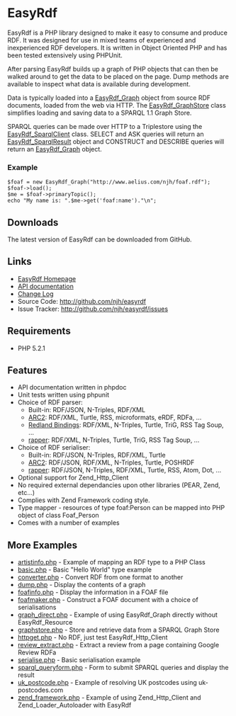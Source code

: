 EasyRdf
=======
EasyRdf is a PHP library designed to make it easy to consume and produce RDF.
It was designed for use in mixed teams of experienced and inexperienced RDF
developers. It is written in Object Oriented PHP and has been tested
extensively using PHPUnit.

After parsing EasyRdf builds up a graph of PHP objects that can then be walked
around to get the data to be placed on the page. Dump methods are available to
inspect what data is available during development.

Data is typically loaded into a [EasyRdf_Graph] object from source RDF
documents, loaded from the web via HTTP. The [EasyRdf_GraphStore] class
simplifies loading and saving data to a SPARQL 1.1 Graph Store.

SPARQL queries can be made over HTTP to a Triplestore using the
[EasyRdf_SparqlClient] class. SELECT and ASK queries will return an
[EasyRdf_SparqlResult] object and CONSTRUCT and DESCRIBE queries will return
an [EasyRdf_Graph] object.

### Example ###

    $foaf = new EasyRdf_Graph("http://www.aelius.com/njh/foaf.rdf");
    $foaf->load();
    $me = $foaf->primaryTopic();
    echo "My name is: ".$me->get('foaf:name')."\n";


Downloads
---------

The latest version of EasyRdf can be downloaded from GitHub.

Links
-----

* [EasyRdf Homepage](http://www.aelius.com/njh/easyrdf/)
* [API documentation](http://www.aelius.com/njh/easyrdf/docs/)
* [Change Log](http://github.com/njh/easyrdf/blob/master/CHANGELOG.md)
* Source Code: <http://github.com/njh/easyrdf>
* Issue Tracker: <http://github.com/njh/easyrdf/issues>

Requirements
------------

* PHP 5.2.1


Features
--------

* API documentation written in phpdoc
* Unit tests written using phpunit
* Choice of RDF parser:
  * Built-in: RDF/JSON, N-Triples, RDF/XML
  * [ARC2]: RDF/XML, Turtle, RSS, microformats, eRDF, RDFa, ...
  * [Redland Bindings]: RDF/XML, N-Triples, Turtle, TriG, RSS Tag Soup, ...
  * [rapper]: RDF/XML, N-Triples, Turtle, TriG, RSS Tag Soup, ...
* Choice of RDF serialiser:
  * Built-in: RDF/JSON, N-Triples, RDF/XML, Turtle
  * [ARC2]: RDF/JSON, RDF/XML, N-Triples, Turtle, POSHRDF
  * [rapper]: RDF/JSON, N-Triples, RDF/XML, Turtle, RSS, Atom, Dot, ...
* Optional support for Zend_Http_Client
* No required external dependancies upon other libraries (PEAR, Zend, etc...)
* Complies with Zend Framework coding style.
* Type mapper - resources of type foaf:Person can be mapped into PHP object of class Foaf_Person
* Comes with a number of examples


More Examples
-------------

* [artistinfo.php](http://github.com/njh/easyrdf/blob/master/examples/artistinfo.php#path) - Example of mapping an RDF type to a PHP Class
* [basic.php](http://github.com/njh/easyrdf/blob/master/examples/basic.php#path) - Basic "Hello World" type example
* [converter.php](http://github.com/njh/easyrdf/blob/master/examples/converter.php#path) - Convert RDF from one format to another
* [dump.php](http://github.com/njh/easyrdf/blob/master/examples/dump.php#path) - Display the contents of a graph
* [foafinfo.php](http://github.com/njh/easyrdf/blob/master/examples/foafinfo.php#path) - Display the information in a FOAF file
* [foafmaker.php](http://github.com/njh/easyrdf/blob/master/examples/foafmaker.php#path) - Construct a FOAF document with a choice of serialisations
* [graph_direct.php](http://github.com/njh/easyrdf/blob/master/examples/graph_direct.php#path) - Example of using EasyRdf_Graph directly without EasyRdf_Resource
* [graphstore.php](http://github.com/njh/easyrdf/blob/master/examples/graphstore.php#path) - Store and retrieve data from a SPARQL Graph Store
* [httpget.php](http://github.com/njh/easyrdf/blob/master/examples/httpget.php#path) - No RDF, just test EasyRdf_Http_Client
* [review_extract.php](http://github.com/njh/easyrdf/blob/master/examples/review_extract.php#path) - Extract a review from a page containing Google Review RDFa
* [serialise.php](http://github.com/njh/easyrdf/blob/master/examples/serialise.php#path) - Basic serialisation example
* [sparql_queryform.php](http://github.com/njh/easyrdf/blob/master/examples/sparql_queryform.php#path) - Form to submit SPARQL queries and display the result
* [uk_postcode.php](http://github.com/njh/easyrdf/blob/master/examples/uk_postcode.php#path) - Example of resolving UK postcodes using uk-postcodes.com
* [zend_framework.php](http://github.com/njh/easyrdf/blob/master/examples/zend_framework.php#path) - Example of using Zend_Http_Client and Zend_Loader_Autoloader with EasyRdf


[EasyRdf_Graph]:http://www.aelius.com/njh/easyrdf/docs/EasyRdf/EasyRdf_Graph.html
[EasyRdf_GraphStore]:http://www.aelius.com/njh/easyrdf/docs/EasyRdf/EasyRdf_GraphStore.html
[EasyRdf_SparqlClient]:http://www.aelius.com/njh/easyrdf/docs/EasyRdf/EasyRdf_SparqlClient.html
[EasyRdf_SparqlResult]:http://www.aelius.com/njh/easyrdf/docs/EasyRdf/EasyRdf_SparqlResult.html

[ARC2]:http://github.com/semsol/arc2/
[Redland Bindings]:http://librdf.org/bindings/
[rapper]:http://librdf.org/raptor/rapper.html
